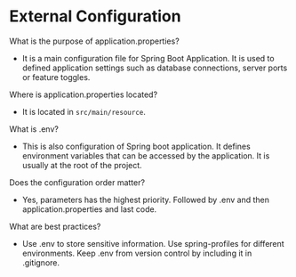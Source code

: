 # External Configuration 

What is the purpose of application.properties? 
- It is a main configuration file for Spring Boot Application. It is used to defined application settings such as database connections, server ports or feature toggles. 

Where is application.properties located? 
- It is located in `src/main/resource`. 

What is .env? 
- This is also configuration of Spring boot application. It defines environment variables that can be accessed by the application. It is usually at the root of the project. 

Does the configuration order matter? 
- Yes, parameters has the highest priority. Followed by .env and then application.properties and last code. 

What are best practices? 
- Use .env to store sensitive information. Use spring-profiles for different environments. 
Keep .env from version control by including it in .gitignore. 

